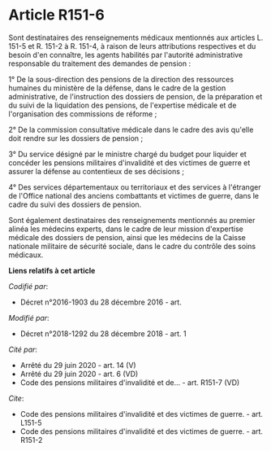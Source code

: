 # Article R151-6

Sont destinataires des renseignements médicaux mentionnés aux articles L. 151-5 et R. 151-2 à R. 151-4, à raison de leurs
attributions respectives et du besoin d'en connaître, les agents habilités par l'autorité administrative responsable du
traitement des demandes de pension :

1° De la sous-direction des pensions de la direction des ressources humaines du ministère de la défense, dans le cadre de la
gestion administrative, de l'instruction des dossiers de pension, de la préparation et du suivi de la liquidation des
pensions, de l'expertise médicale et de l'organisation des commissions de réforme ;

2° De la commission consultative médicale dans le cadre des avis qu'elle doit rendre sur les dossiers de pension ;

3° Du service désigné par le ministre chargé du budget pour liquider et concéder les pensions militaires d'invalidité et des
victimes de guerre et assurer la défense au contentieux de ses décisions ;

4° Des services départementaux ou territoriaux et des services à l'étranger de l'Office national des anciens combattants et
victimes de guerre, dans le cadre du suivi des dossiers de pension.

Sont également destinataires des renseignements mentionnés au premier alinéa les médecins experts, dans le cadre de leur
mission d'expertise médicale des dossiers de pension, ainsi que les médecins de la Caisse nationale militaire de sécurité
sociale, dans le cadre du contrôle des soins médicaux.

**Liens relatifs à cet article**

_Codifié par_:

  - Décret n°2016-1903 du 28 décembre 2016 - art.

_Modifié par_:

  - Décret n°2018-1292 du 28 décembre 2018 - art. 1

_Cité par_:

  - Arrêté du 29 juin 2020 - art. 14 (V)
  - Arrêté du 29 juin 2020 - art. 6 (VD)
  - Code des pensions militaires d'invalidité et de... - art. R151-7 (VD)

_Cite_:

  - Code des pensions militaires d'invalidité et des victimes de guerre. - art. L151-5
  - Code des pensions militaires d'invalidité et des victimes de guerre. - art. R151-2
